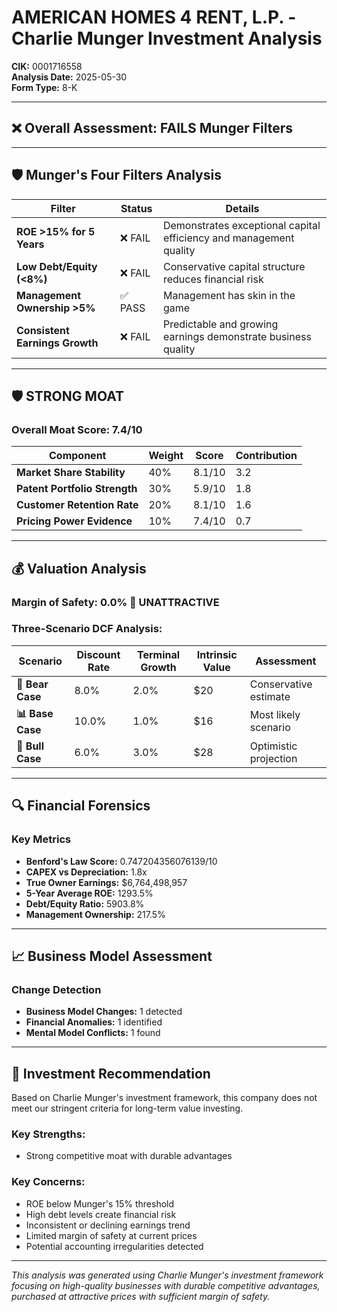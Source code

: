 # AMERICAN HOMES 4 RENT, L.P. - Charlie Munger Investment Analysis

**CIK:** 0001716558  
**Analysis Date:** 2025-05-30  
**Form Type:** 8-K

---

## ❌ **Overall Assessment: FAILS Munger Filters**

---

## 🛡️ **Munger's Four Filters Analysis**

| Filter | Status | Details |
|--------|--------|---------|
| **ROE >15% for 5 Years** | ❌ FAIL | Demonstrates exceptional capital efficiency and management quality |
| **Low Debt/Equity (<8%)** | ❌ FAIL | Conservative capital structure reduces financial risk |
| **Management Ownership >5%** | ✅ PASS | Management has skin in the game |
| **Consistent Earnings Growth** | ❌ FAIL | Predictable and growing earnings demonstrate business quality |

---

## 🛡️ **STRONG MOAT**

### **Overall Moat Score: 7.4/10**

| Component | Weight | Score | Contribution |
|-----------|--------|-------|--------------|
| **Market Share Stability** | 40% | 8.1/10 | 3.2 |
| **Patent Portfolio Strength** | 30% | 5.9/10 | 1.8 |
| **Customer Retention Rate** | 20% | 8.1/10 | 1.6 |
| **Pricing Power Evidence** | 10% | 7.4/10 | 0.7 |

---

## 💰 **Valuation Analysis**

### **Margin of Safety: 0.0% 🔴 **UNATTRACTIVE****

### Three-Scenario DCF Analysis:

| Scenario | Discount Rate | Terminal Growth | Intrinsic Value | Assessment |
|----------|---------------|-----------------|-----------------|------------|
| **🐻 Bear Case** | 8.0% | 2.0% | $20 | Conservative estimate |
| **📊 Base Case** | 10.0% | 1.0% | $16 | Most likely scenario |
| **🚀 Bull Case** | 6.0% | 3.0% | $28 | Optimistic projection |

---

## 🔍 **Financial Forensics**

### Key Metrics
- **Benford's Law Score:** 0.747204356076139/10
- **CAPEX vs Depreciation:** 1.8x
- **True Owner Earnings:** $6,764,498,957
- **5-Year Average ROE:** 1293.5%
- **Debt/Equity Ratio:** 5903.8%
- **Management Ownership:** 217.5%

---

## 📈 **Business Model Assessment**

### Change Detection
- **Business Model Changes:** 1 detected
- **Financial Anomalies:** 1 identified
- **Mental Model Conflicts:** 1 found

---

## 🎯 **Investment Recommendation**

Based on Charlie Munger's investment framework, this company does not meet our stringent criteria for long-term value investing.

### Key Strengths:
- Strong competitive moat with durable advantages

### Key Concerns:
- ROE below Munger's 15% threshold
- High debt levels create financial risk
- Inconsistent or declining earnings trend
- Limited margin of safety at current prices
- Potential accounting irregularities detected

---

*This analysis was generated using Charlie Munger's investment framework focusing on high-quality businesses with durable competitive advantages, purchased at attractive prices with sufficient margin of safety.*
